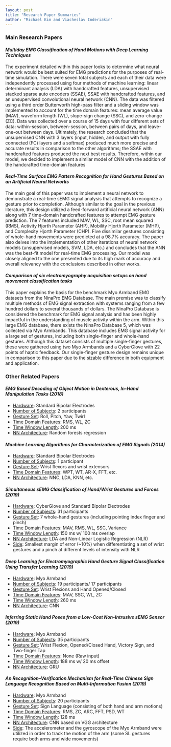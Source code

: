 ```yaml
---
layout: post
title: "Research Paper Summaries"
author: "Michael Kim and Viacheslav Inderiakin"
---
```

<html>
  <body>
    <h3>Main Research Papers</h3>
    <h4><i>Multiday EMG Classification of Hand Motions with Deep Learning Techniques</i></h4>
    <p>The experiment detailed within this paper looks to determine what neural network would be best suited for EMG predictions for the purposes of real-time simulation. There were seven total subjects and each of their data were independently processed using four methods of machine learning: linear determinant analysis (LDA) with handcrafted features, unsupervised stacked sparse auto encoders (SSAE), SSAE with handcrafted features, and an unsupervised convolutional neural network (CNN). The data was filtered using a third order Butterworth high-pass filter and a sliding window was implemented to account for the time domain features: mean average value (MAV), waveform length (WL), slope-sign change (SSC), and zero-change (ZC). Data was collected over a course of 15 days with four different sets of data: within-session, between-session, between pairs of days, and leave-one-out between days. Ultimately, the research concluded that the unsupervised CNN with 3 layers (input, hidden, and output with fully connected (FC) layers and a softmax) produced much more precise and accurate results in comparison to the other algorithms; the SSAE with handcrafted features produced the next best results. Therefore, within our model, we decided to implement a similar model of CNN with the addition of the handcrafted time-domain features</p>
    <h4><i>Real-Time Surface EMG Pattern Recognition for Hand Gestures Based on an Artificial Neural Networks</i></h4>
    <p>The main goal of this paper was to implement a neural network to demonstrate a real-time sEMG signal analysis that attempts to recognize a gesture prior to completion. Although similar to the goal in the previous literature, this design utilized a feed-forward artificial neural network (ANN) along with 7 time-domain handcrafted features to attempt EMG gesture prediction. The 7 features included MAV, WL, SSC, root mean squared (RMS), Activity Hjorth Parameter (AHP), Mobility Hjorth Parameter (MHP), and Complexity Hjorth Parameter (CHP). Five dissimilar gestures consisting of whole-hand movements were predicted at a 98.7% accuracy. The paper also delves into the implementation of other iterations of neural network models (unsupervised models, SVM, LDA, etc.) and concludes that the ANN was the best-fit model for real-time EMG processing. Our model was closely aligned to the one presented due to its high mark of accuracy and overall relevancy with the conclusions described in other works.</p>
    <h4><i>Comparison of six electromyography acquisition setups on hand movement classification tasks</i></h4>
    <p>This paper explains the basis for the benchmark Myo Armband EMG datasets from the NinaPro EMG Database. The main premise was to classify multiple methods of EMG signal extraction with systems ranging from a few hundred dollars to several thousands of dollars. The NinaPro Database is considered the benchmark for EMG signal analysis and has been highly impactful in the understanding of muscle activity within the arm. Within this large EMG database, there exists the NinaPro Database 5, which was collected via Myo Armbands. This database includes EMG signal activity for a large set of gestures, including both single-finger and whole-hand gestures. Although this dataset consists of multiple single-finger gestures, these were gathered using two Myo Armbands and a CyberGlove with 22 points of haptic feedback. Our single-finger gesture design remains unique in comparison to this paper due to the sizable difference in both equipment and application.</p>
    <h3>Other Related Papers</h3>
    <p>
    <h4><i>EMG Based Decoding of Object Motion in Dexterous, In-Hand Manipulation Tasks (2018)</i></h4>
    <ul>
      <li><u>Hardware</u>:                Standard Bipolar Electrodes</li>
      <li><u>Number of Subjects</u>:      2 participants</li>
      <li><u>Gesture Set</u>:             Roll, Pitch, Yaw, Twirl</li>
      <li><u>Time Domain Features</u>:    RMS, WL, ZC</li>
      <li><u>Time Window Length</u>:      200 ms</li>
      <li><u>NN Architecture</u>:         Random forests regression</li>
    </ul>
    <h4><i>Machine Learning Algorithms for Characterization of EMG Signals (2014)</i></h4>
    <ul>
      <li><u>Hardware</u>:                Standard Bipolar Electrodes</li>
      <li><u>Number of Subjects</u>:      1 participant</li>
      <li><u>Gesture Set</u>:             Wrist flexors and wrist extensors</li>
      <li><u>Time Domain Features</u>:    WPT, WT, AR-X, FFT, etc.</li>
      <li><u>NN Architecture</u>:         NNC, LDA, KNN, etc.</li>
    </ul>
    <h4><i>Simultaneous sEMG Classification of Hand/Wrist Gestures and Forces (2019)</i></h4>
    <ul>
      <li><u>Hardware</u>:                CyberGlove and Standard Bipolar Electrodes</li>
      <li><u>Number of Subjects</u>:      31 participants</li>
      <li><u>Gesture Set</u>:             7 whole-hand gestures (including pointing index finger and pinch)</li>
      <li><u>Time Domain Features</u>:    MAV, RMS, WL, SSC, Variance</li>
      <li><u>Time Window Length</u>:      150 ms w/ 100 ms overlap</li>
      <li><u>NN Architecture</u>:         LDA and Non-Linear Logistic Regression (NLR)</li>
      <li><u>Side</u>:                    Smallest margin of error (~10%) when differentiating a set of wrist gestures and a pinch at different levels of intensity with NLR</li>
    </ul>
    <h4><i>Deep Learning for Electromyographic Hand Gesture Signal Classification Using Transfer Learning (2019)</i></h4>
    <ul>
      <li><u>Hardware</u>:                Myo Armband</li>
      <li><u>Number of Subjects</u>:      19 participants/ 17 participants</li>
      <li><u>Gesture Set</u>:             Wrist Flexions and Hand Opened/Closed</li>
      <li><u>Time Domain Features</u>:    MAV, SSC, WL, ZC</li>
      <li><u>Time Window Length</u>:      260 ms</li>
      <li><u>NN Architecture</u>:         CNN</li>
    </ul>
    <h4><i>Inferring Static Hand Poses from a Low-Cost Non-Intrusive sEMG Sensor (2019)</i></h4>
    <ul>
      <li><u>Hardware</u>:                Myo Armband</li>
      <li><u>Number of Subjects</u>:      35 participants</li>
      <li><u>Gesture Set</u>:             Wrist Flexion, Opened/Closed Hand, Victory Sign, and Two-finger Tap</li>
      <li><u>Time Domain Features</u>:    None (Raw input)</li>
      <li><u>Time Window Length</u>:      188 ms w/ 20 ms offset</li>
      <li><u>NN Architecture</u>:         GRU</li>
    </ul>
    <h4><i>An Recognition–Verification Mechanism for Real-Time Chinese Sign Language Recognition Based on Multi-Information Fusion (2019)</i></h4>
    <ul>
      <li><u>Hardware</u>:                Myo Armband</li>
      <li><u>Number of Subjects</u>:      20 participants</li>
      <li><u>Gesture Set</u>:             Sign Language (consisting of both hand and arm motions)</li>
      <li><u>Time Domain Features</u>:    RMS, ZC, ARC, FFT, PSD, WT</li>
      <li><u>Time Window Length</u>:      128 ms</li>
      <li><u>NN Architecture</u>:         CNN based on VGG architecture</li>
      <li><u>Side</u>:                    The accelerometer and the gyroscope of the Myo Armband were utilized in order to track the motion of the arm (some SL gestures require both arms and wide movements)</li>
    </ul>
    </p></body></html>
